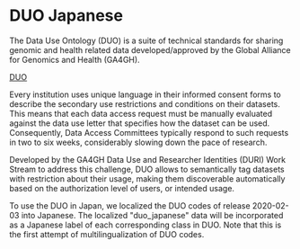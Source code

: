 # DUO Japanese

The Data Use Ontology (DUO) is a suite of technical standards for sharing genomic and health related data developed/approved by the Global Alliance for Genomics and Health (GA4GH).

[DUO](https://www.ga4gh.org/wp-content/uploads/DUO-WPFI-850x425-v3.png)

Every institution uses unique language in their informed consent forms to describe the secondary use restrictions and conditions on their datasets. This means that each data access request must be manually evaluated against the data use letter that specifies how the dataset can be used. Consequently, Data Access Committees typically respond to such requests in two to six weeks, considerably slowing down the pace of research.

Developed by the GA4GH Data Use and Researcher Identities (DURI) Work Stream to address this challenge, DUO allows to semantically tag datasets with restriction about their usage, making them discoverable automatically based on the authorization level of users, or intended usage.

To use the DUO in Japan, we localized the DUO codes of release 2020-02-03 into Japanese. The localized "duo_japanese" data will be incorporated as a Japanese label of each corresponding class in DUO.  Note that this is the first attempt of multilingualization of DUO codes. 
